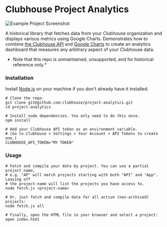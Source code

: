 # Clubhouse Project Analytics

![Example Project Screenshot](http://i.imgur.com/GuQ38ae.png)

A historical library that fetches data from your Clubhouse organization and displays various metrics using Google Charts. Demonstrates how to combine [the Clubhouse API](https://clubhouse.io/api) and [Google Charts](https://developers.google.com/chart/interactive/docs/gallery) to create an analytics dashboard that measures any arbitrary aspect of your Clubhouse data.

* Note that this repo is unmaintained, unsupported, and for historical reference only.*

### Installation

Install [Node.js](https://nodejs.org/en/download/) on your machine if you don't already have it installed.

```shell
# Clone the repo.
git clone git@github.com:clubhouse/project-analytics.git
cd project-analytics

# Install node dependencies. You only need to do this once.
npm install

# Add your Clubhouse API token as an environment variable.
# (Go to Clubhouse > Settings > Your Account > API Tokens to create one.)
CLUBHOUSE_API_TOKEN="MY TOKEN"
```

### Usage

```shell
# Fetch and compile your data by project. You can use a partial project name,
# e.g. "AP" will match projects starting with both "API" and "App". Leaving off
# the project-name will list the projects you have access to.
node fetch.js <project-name>

# Or, just fetch and compile data for all active (non-archived) projects:
node fetch.js all

# Finally, open the HTML file in your browser and select a project:
open index.html
```
